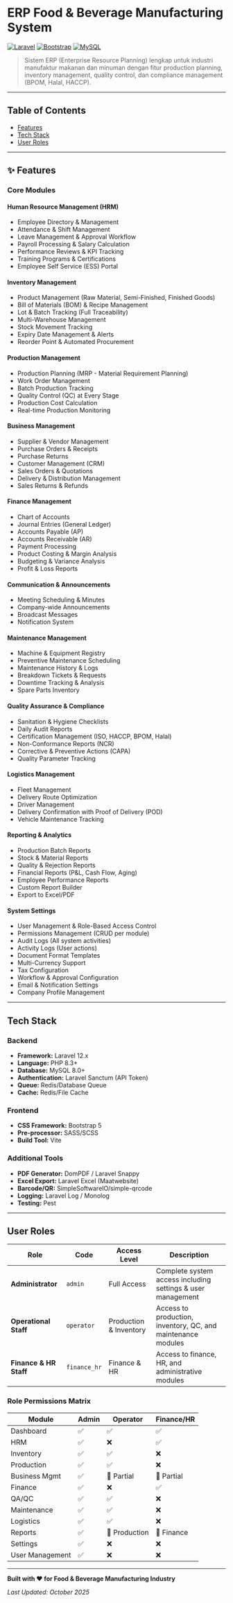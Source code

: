 # ERP Food & Beverage Manufacturing System

[![Laravel](https://img.shields.io/badge/Laravel-12.x-red.svg)](https://laravel.com)
[![Bootstrap](https://img.shields.io/badge/Bootstrap-5.3-purple.svg)](https://getbootstrap.com)
[![MySQL](https://img.shields.io/badge/MySQL-8.0+-blue.svg)](https://www.mysql.com)

> Sistem ERP (Enterprise Resource Planning) lengkap untuk industri manufaktur makanan dan minuman dengan fitur production planning, inventory management, quality control, dan compliance management (BPOM, Halal, HACCP).

---

## **Table of Contents**

- [Features](#-features)
- [Tech Stack](#-tech-stack)
- [User Roles](#-user-roles)

---

## ✨ **Features**

### **Core Modules**

#### **Human Resource Management (HRM)**
- Employee Directory & Management
- Attendance & Shift Management
- Leave Management & Approval Workflow
- Payroll Processing & Salary Calculation
- Performance Reviews & KPI Tracking
- Training Programs & Certifications
- Employee Self Service (ESS) Portal

#### **Inventory Management**
- Product Management (Raw Material, Semi-Finished, Finished Goods)
- Bill of Materials (BOM) & Recipe Management
- Lot & Batch Tracking (Full Traceability)
- Multi-Warehouse Management
- Stock Movement Tracking
- Expiry Date Management & Alerts
- Reorder Point & Automated Procurement

#### **Production Management**
- Production Planning (MRP - Material Requirement Planning)
- Work Order Management
- Batch Production Tracking
- Quality Control (QC) at Every Stage
- Production Cost Calculation
- Real-time Production Monitoring

#### **Business Management**
- Supplier & Vendor Management
- Purchase Orders & Receipts
- Purchase Returns
- Customer Management (CRM)
- Sales Orders & Quotations
- Delivery & Distribution Management
- Sales Returns & Refunds

#### **Finance Management**
- Chart of Accounts
- Journal Entries (General Ledger)
- Accounts Payable (AP)
- Accounts Receivable (AR)
- Payment Processing
- Product Costing & Margin Analysis
- Budgeting & Variance Analysis
- Profit & Loss Reports

#### **Communication & Announcements**
- Meeting Scheduling & Minutes
- Company-wide Announcements
- Broadcast Messages
- Notification System

#### **Maintenance Management**
- Machine & Equipment Registry
- Preventive Maintenance Scheduling
- Maintenance History & Logs
- Breakdown Tickets & Requests
- Downtime Tracking & Analysis
- Spare Parts Inventory

#### **Quality Assurance & Compliance**
- Sanitation & Hygiene Checklists
- Daily Audit Reports
- Certification Management (ISO, HACCP, BPOM, Halal)
- Non-Conformance Reports (NCR)
- Corrective & Preventive Actions (CAPA)
- Quality Parameter Tracking

#### **Logistics Management**
- Fleet Management
- Delivery Route Optimization
- Driver Management
- Delivery Confirmation with Proof of Delivery (POD)
- Vehicle Maintenance Tracking

#### **Reporting & Analytics**
- Production Batch Reports
- Stock & Material Reports
- Quality & Rejection Reports
- Financial Reports (P&L, Cash Flow, Aging)
- Employee Performance Reports
- Custom Report Builder
- Export to Excel/PDF

#### **System Settings**
- User Management & Role-Based Access Control
- Permissions Management (CRUD per module)
- Audit Logs (All system activities)
- Activity Logs (User actions)
- Document Format Templates
- Multi-Currency Support
- Tax Configuration
- Workflow & Approval Configuration
- Email & Notification Settings
- Company Profile Management

---

## **Tech Stack**

### **Backend**
- **Framework:** Laravel 12.x
- **Language:** PHP 8.3+
- **Database:** MySQL 8.0+
- **Authentication:** Laravel Sanctum (API Token)
- **Queue:** Redis/Database Queue
- **Cache:** Redis/File Cache

### **Frontend**
- **CSS Framework:** Bootstrap 5
- **Pre-processor:** SASS/SCSS
- **Build Tool:** Vite

### **Additional Tools**
- **PDF Generator:** DomPDF / Laravel Snappy
- **Excel Export:** Laravel Excel (Maatwebsite)
- **Barcode/QR:** SimpleSoftwareIO/simple-qrcode
- **Logging:** Laravel Log / Monolog
- **Testing:** Pest

---

## **User Roles**

| Role | Code | Access Level | Description |
|------|------|--------------|-------------|
| **Administrator** | `admin` | Full Access | Complete system access including settings & user management |
| **Operational Staff** | `operator` | Production & Inventory | Access to production, inventory, QC, and maintenance modules |
| **Finance & HR Staff** | `finance_hr` | Finance & HR | Access to finance, HR, and administrative modules |

### **Role Permissions Matrix**

| Module | Admin | Operator | Finance/HR |
|--------|-------|----------|------------|
| Dashboard | ✅ | ✅ | ✅ |
| HRM | ✅ | ❌ | ✅ |
| Inventory | ✅ | ✅ | ❌ |
| Production | ✅ | ✅ | ❌ |
| Business Mgmt | ✅ | 📝 Partial | 📝 Partial |
| Finance | ✅ | ❌ | ✅ |
| QA/QC | ✅ | ✅ | ❌ |
| Maintenance | ✅ | ✅ | ❌ |
| Logistics | ✅ | ✅ | ❌ |
| Reports | ✅ | 📝 Production | 📝 Finance |
| Settings | ✅ | ❌ | ❌ |
| User Management | ✅ | ❌ | ❌ |

---

**Built with ❤️ for Food & Beverage Manufacturing Industry**

*Last Updated: October 2025*